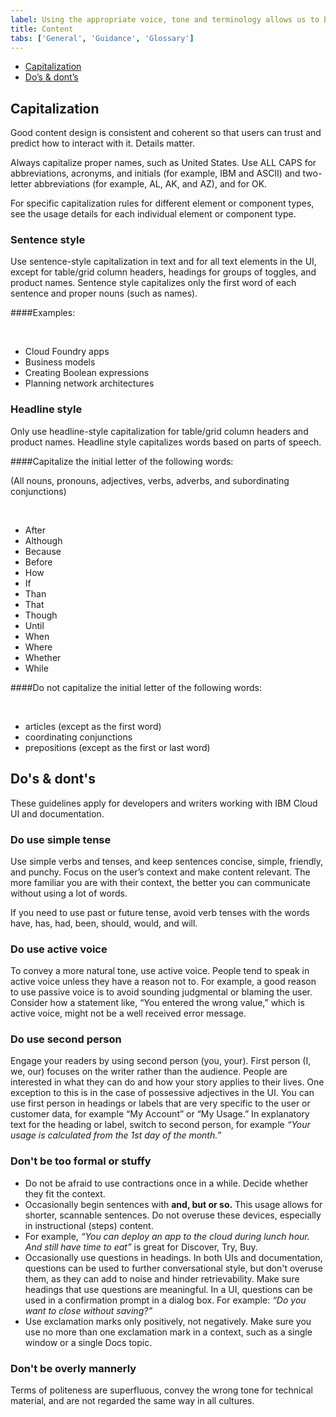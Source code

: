 ```yaml
---
label: Using the appropriate voice, tone and terminology allows us to better connect and resonate with our users. 
title: Content
tabs: ['General', 'Guidance', 'Glossary']
---
```



<anchor-links>
<ul>
    <li><a href="#capitalization">Capitalization</a></li>
    <li><a href="#do’s--dont’s">Do’s & dont’s</a></li>
</ul>

</anchor-links>

## Capitalization

Good content design is consistent and coherent so that users can trust and predict how to interact with it. Details matter.

Always capitalize proper names, such as United States. Use ALL CAPS for abbreviations, acronyms, and initials (for example, IBM and ASCII) and two-letter abbreviations (for example, AL, AK, and AZ), and for OK.

For specific capitalization rules for different element or component types, see the usage details for each individual element or component type.

### Sentence style

Use sentence-style capitalization in text and for all text elements in the UI, except for table/grid column headers, headings for groups of toggles, and product names. Sentence style capitalizes only the first word of each sentence and proper nouns (such as names).

####Examples:

<br>

- Cloud Foundry apps
- Business models
- Creating Boolean expressions
- Planning network architectures

### Headline style

Only use headline-style capitalization for table/grid column headers and product names. Headline style capitalizes words based on parts of speech.

####Capitalize the initial letter of the following words:

(All nouns, pronouns, adjectives, verbs, adverbs, and subordinating conjunctions)

<br>

  - After
  - Although
  - Because
  - Before
  - How
  - If
  - Than
  - That
  - Though
  - Until
  - When
  - Where
  - Whether
  - While

####Do not capitalize the initial letter of the following words:

<br>

- articles (except as the first word)
- coordinating conjunctions
- prepositions (except as the first or last word)

## Do's & dont's

These guidelines apply for developers and writers working with IBM Cloud UI and documentation.

### Do use simple tense

Use simple verbs and tenses, and keep sentences concise, simple, friendly, and punchy. Focus on the user’s context and make content relevant. The more familiar you are with their context, the better you can communicate without using a lot of words.

If you need to use past or future tense, avoid verb tenses with the words have, has, had, been, should, would, and will.

<grid-wrapper col_lg="8" flex="true">
    <do-dont-example correct=true label="Be precise with the future tense." text='“The API returns a promise.”'></do-dont-example>
    <do-dont-example label='Avoid over-complicating the future tense.' text='“The API will return a promise.”'></do-dont-example>
</grid-wrapper>
<grid-wrapper col_lg="8" flex="true">
    <do-dont-example correct=true label="Be precise when using the past tense." text='“The limit was exceeded.”'></do-dont-example>
    <do-dont-example label='Avoid over-complicating the past tense.' text='“The limit has been exceeded.”'></do-dont-example>
</grid-wrapper>

### Do use active voice

To convey a more natural tone, use active voice. People tend to speak in active voice unless they have a reason not to. For example, a good reason to use passive voice is to avoid sounding judgmental or blaming the user. Consider how a statement like, “You entered the wrong value,” which is active voice, might not be a well received error message.

<grid-wrapper col_lg="8" flex="true">
    <do-dont-example correct=true label="Active Voice" text='“In the Limits window, specify the minimum and maximum values.”'></do-dont-example>
    <do-dont-example label='Passive Voice' text='“The Limits window is used to specify the minimum and maximum values.”'></do-dont-example>
</grid-wrapper>

### Do use second person

Engage your readers by using second person (you, your). First person (I, we, our) focuses on the writer rather than the audience. People are interested in what they can do and how your story applies to their lives. One exception to this is in the case of possessive adjectives in the UI. You can use first person in headings or labels that are very specific to the user or customer data, for example “My Account” or “My Usage.” In explanatory text for the heading or label, switch to second person, for example _“Your usage is calculated from the 1st day of the month.”_

### Don't be too formal or stuffy

- Do not be afraid to use contractions once in a while. Decide whether they fit the context.
- Occasionally begin sentences with **and, but or so.** This usage allows for shorter, scannable sentences. Do not overuse these devices, especially in instructional (steps) content.
- For example, _“You can deploy an app to the cloud during lunch hour. And still have time to eat”_ is great for Discover, Try, Buy.
- Occasionally use questions in headings. In both UIs and documentation, questions can be used to further conversational style, but don't overuse them, as they can add to noise and hinder retrievability. Make sure headings that use questions are meaningful. In a UI, questions can be used in a confirmation prompt in a dialog box. For example: _“Do you want to close without saving?”_
- Use exclamation marks only positively, not negatively. Make sure you use no more than one exclamation mark in a context, such as a single window or a single Docs topic.

<grid-wrapper col_lg="8" flex="true">
    <do-dont-example correct=true label="Use exclamation marks positively." text='“Your IBM Bluemix account is ready!”'></do-dont-example>
    <do-dont-example label='Avoid negative use of exclamation points.' text='“You have reached your usage limit!”'></do-dont-example>
</grid-wrapper>

### Don't be overly mannerly

Terms of politeness are superfluous, convey the wrong tone for technical material, and are not regarded the same way in all cultures.

<grid-wrapper col_lg="8" flex="true">
    <do-dont-example correct=true label= 'Use “please” in a UI only when the user is being inconvenienced.' text='“Indexing might take a few minutes. Please wait.”'></do-dont-example>
  <do-dont-example label='Avoid “please” in all other circumstances.' text='“Please create a subscription account to get full access to all offerings in the catalog.”'></do-dont-example>
</grid-wrapper>

<grid-wrapper col_lg="8" flex="true">
    <do-dont-example correct=true label='Use “can” in expressions having to do with user ability.' text='“You can use the command line interface to update your app.”'></do-dont-example>
    <do-dont-example label='Avoid “may” in expressions having to do with user ability.' text='“You may use the command line interface to update your app.”'></do-dont-example>
</grid-wrapper>
<grid-wrapper col_lg="8" flex="true">
    <do-dont-example correct=true label='Use “might” in expressions having to do with possibility.' text='“You might need more advanced features when you are integrating with another app.”'></do-dont-example>
    <do-dont-example label='Avoid “may” in expressions having to do with possibility.' text='“You may need more advanced features when you are integrating with another app.”'></do-dont-example>
</grid-wrapper>
